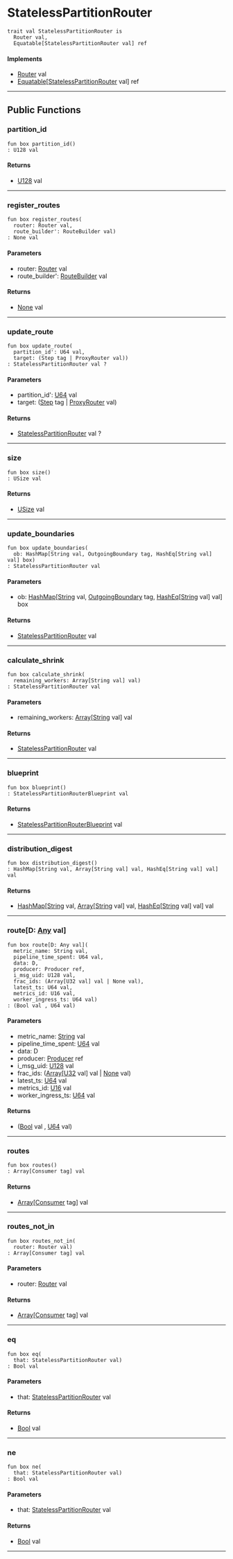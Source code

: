 # StatelessPartitionRouter

```pony
trait val StatelessPartitionRouter is
  Router val,
  Equatable[StatelessPartitionRouter val] ref
```

#### Implements

* [Router](wallaroo-core-topology-Router) val
* [Equatable](builtin-Equatable)\[[StatelessPartitionRouter](wallaroo-core-topology-StatelessPartitionRouter) val\] ref

---

## Public Functions

### partition_id

```pony
fun box partition_id()
: U128 val
```

#### Returns

* [U128](builtin-U128) val

---

### register_routes

```pony
fun box register_routes(
  router: Router val,
  route_builder': RouteBuilder val)
: None val
```
#### Parameters

*   router: [Router](wallaroo-core-topology-Router) val
*   route_builder': [RouteBuilder](wallaroo-core-routing-RouteBuilder) val

#### Returns

* [None](builtin-None) val

---

### update_route

```pony
fun box update_route(
  partition_id': U64 val,
  target: (Step tag | ProxyRouter val))
: StatelessPartitionRouter val ?
```
#### Parameters

*   partition_id': [U64](builtin-U64) val
*   target: ([Step](wallaroo-core-topology-Step) tag | [ProxyRouter](wallaroo-core-topology-ProxyRouter) val)

#### Returns

* [StatelessPartitionRouter](wallaroo-core-topology-StatelessPartitionRouter) val ?

---

### size

```pony
fun box size()
: USize val
```

#### Returns

* [USize](builtin-USize) val

---

### update_boundaries

```pony
fun box update_boundaries(
  ob: HashMap[String val, OutgoingBoundary tag, HashEq[String val] val] box)
: StatelessPartitionRouter val
```
#### Parameters

*   ob: [HashMap](collections-HashMap)\[[String](builtin-String) val, [OutgoingBoundary](wallaroo-core-boundary-OutgoingBoundary) tag, [HashEq](collections-HashEq)\[[String](builtin-String) val\] val\] box

#### Returns

* [StatelessPartitionRouter](wallaroo-core-topology-StatelessPartitionRouter) val

---

### calculate_shrink

```pony
fun box calculate_shrink(
  remaining_workers: Array[String val] val)
: StatelessPartitionRouter val
```
#### Parameters

*   remaining_workers: [Array](builtin-Array)\[[String](builtin-String) val\] val

#### Returns

* [StatelessPartitionRouter](wallaroo-core-topology-StatelessPartitionRouter) val

---

### blueprint

```pony
fun box blueprint()
: StatelessPartitionRouterBlueprint val
```

#### Returns

* [StatelessPartitionRouterBlueprint](wallaroo-core-topology-StatelessPartitionRouterBlueprint) val

---

### distribution_digest

```pony
fun box distribution_digest()
: HashMap[String val, Array[String val] val, HashEq[String val] val] val
```

#### Returns

* [HashMap](collections-HashMap)\[[String](builtin-String) val, [Array](builtin-Array)\[[String](builtin-String) val\] val, [HashEq](collections-HashEq)\[[String](builtin-String) val\] val\] val

---

### route\[D: [Any](builtin-Any) val\]

```pony
fun box route[D: Any val](
  metric_name: String val,
  pipeline_time_spent: U64 val,
  data: D,
  producer: Producer ref,
  i_msg_uid: U128 val,
  frac_ids: (Array[U32 val] val | None val),
  latest_ts: U64 val,
  metrics_id: U16 val,
  worker_ingress_ts: U64 val)
: (Bool val , U64 val)
```
#### Parameters

*   metric_name: [String](builtin-String) val
*   pipeline_time_spent: [U64](builtin-U64) val
*   data: D
*   producer: [Producer](wallaroo-core-common-Producer) ref
*   i_msg_uid: [U128](builtin-U128) val
*   frac_ids: ([Array](builtin-Array)\[[U32](builtin-U32) val\] val | [None](builtin-None) val)
*   latest_ts: [U64](builtin-U64) val
*   metrics_id: [U16](builtin-U16) val
*   worker_ingress_ts: [U64](builtin-U64) val

#### Returns

* ([Bool](builtin-Bool) val , [U64](builtin-U64) val)

---

### routes

```pony
fun box routes()
: Array[Consumer tag] val
```

#### Returns

* [Array](builtin-Array)\[[Consumer](wallaroo-core-common-Consumer) tag\] val

---

### routes_not_in

```pony
fun box routes_not_in(
  router: Router val)
: Array[Consumer tag] val
```
#### Parameters

*   router: [Router](wallaroo-core-topology-Router) val

#### Returns

* [Array](builtin-Array)\[[Consumer](wallaroo-core-common-Consumer) tag\] val

---

### eq

```pony
fun box eq(
  that: StatelessPartitionRouter val)
: Bool val
```
#### Parameters

*   that: [StatelessPartitionRouter](wallaroo-core-topology-StatelessPartitionRouter) val

#### Returns

* [Bool](builtin-Bool) val

---

### ne

```pony
fun box ne(
  that: StatelessPartitionRouter val)
: Bool val
```
#### Parameters

*   that: [StatelessPartitionRouter](wallaroo-core-topology-StatelessPartitionRouter) val

#### Returns

* [Bool](builtin-Bool) val

---

